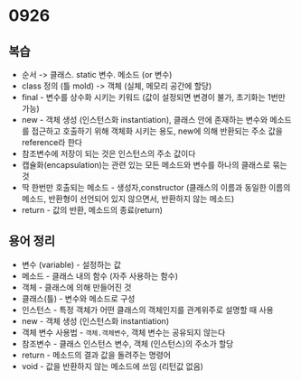 # 0926
## 복습
* 순서 -> 클래스. static 변수. 메소드 (or 변수)
* class 정의 (틀 mold) -> 객체 (실체, 메모리 공간에 할당)
* final - 변수를 상수화 시키는 키워드 (값이 설정되면 변경이 불가, 초기화는 1번만 가능)
* new - 객체 생성 (인스턴스화 instantiation), 클래스 안에 존재하는 변수와 메소드를 접근하고 호출하기 위해 객체화 시키는 용도, new에 의해 반환되는 주소 값을 reference라 한다
* 참조변수에 저장이 되는 것은 인스턴스의 주소 값이다
* 캡슐화(encapsulation)는 관련 있는 모든 메소드와 변수를 하나의 클래스로 묶는 것
* 딱 한번만 호출되는 메소드 - 생성자,constructor (클래스의 이름과 동일한 이름의 메소드, 반환형이 선언되어 있지 않으면서, 반환하지 않는 메소드)
* return - 값의 반환, 메소드의 종료(return)

## 용어 정리
* 변수  (variable) - 설정하는 값
* 메소드 - 클래스 내의 함수 (자주 사용하는 함수)
* 객체 - 클래스에 의해 만들어진 것
* 클래스(틀) - 변수와 메소드로 구성
* 인스턴스 - 특정 객체가 어떤 클래스의 객체인지를 관계위주로 설명할 때 사용
* new - 객체 생성 (인스턴스화 instantiation)
* 객체 변수 사용법 - `객체.객체변수`, 객체 변수는 공유되지 않는다
* 참조변수 - 클래스 인스턴스 변수, 객체 (인스턴스)의 주소가 할당
* return - 메소드의 결과 값을 돌려주는 명령어
* void - 값을 반환하지 않는 메소드에 쓰임 (리턴값 없음)